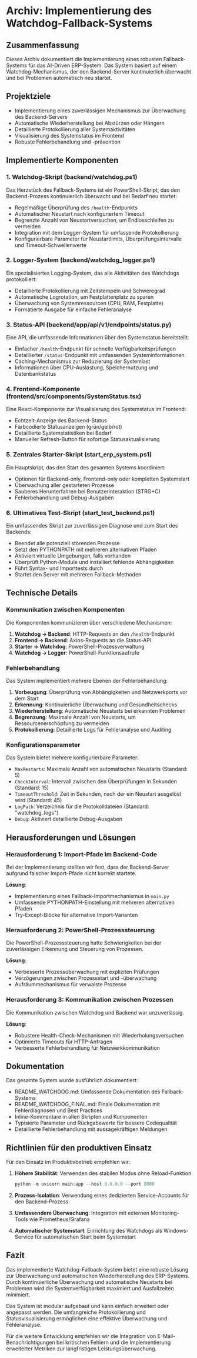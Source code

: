 # Archiv: Implementierung des Watchdog-Fallback-Systems

## Zusammenfassung

Dieses Archiv dokumentiert die Implementierung eines robusten Fallback-Systems für das AI-Driven ERP-System. Das System basiert auf einem Watchdog-Mechanismus, der den Backend-Server kontinuierlich überwacht und bei Problemen automatisch neu startet.

## Projektziele

- Implementierung eines zuverlässigen Mechanismus zur Überwachung des Backend-Servers
- Automatische Wiederherstellung bei Abstürzen oder Hängern
- Detaillierte Protokollierung aller Systemaktivitäten
- Visualisierung des Systemstatus im Frontend
- Robuste Fehlerbehandlung und -prävention

## Implementierte Komponenten

### 1. Watchdog-Skript (backend/watchdog.ps1)

Das Herzstück des Fallback-Systems ist ein PowerShell-Skript, das den Backend-Prozess kontinuierlich überwacht und bei Bedarf neu startet:

- Regelmäßige Überprüfung des `/health`-Endpunkts
- Automatischer Neustart nach konfiguriertem Timeout
- Begrenzte Anzahl von Neustartversuchen, um Endlosschleifen zu vermeiden
- Integration mit dem Logger-System für umfassende Protokollierung
- Konfigurierbare Parameter für Neustartlimits, Überprüfungsintervalle und Timeout-Schwellenwerte

### 2. Logger-System (backend/watchdog_logger.ps1)

Ein spezialisiertes Logging-System, das alle Aktivitäten des Watchdogs protokolliert:

- Detaillierte Protokollierung mit Zeitstempeln und Schweregrad
- Automatische Logrotation, um Festplattenplatz zu sparen
- Überwachung von Systemressourcen (CPU, RAM, Festplatte)
- Formatierte Ausgabe für einfache Fehleranalyse

### 3. Status-API (backend/app/api/v1/endpoints/status.py)

Eine API, die umfassende Informationen über den Systemstatus bereitstellt:

- Einfacher `/health`-Endpunkt für schnelle Verfügbarkeitsprüfungen
- Detaillierter `/status`-Endpunkt mit umfassenden Systeminformationen
- Caching-Mechanismus zur Reduzierung der Systemlast
- Informationen über CPU-Auslastung, Speichernutzung und Datenbankstatus

### 4. Frontend-Komponente (frontend/src/components/SystemStatus.tsx)

Eine React-Komponente zur Visualisierung des Systemstatus im Frontend:

- Echtzeit-Anzeige des Backend-Status
- Farbcodierte Statusanzeigen (grün/gelb/rot)
- Detaillierte Systemstatistiken bei Bedarf
- Manueller Refresh-Button für sofortige Statusaktualisierung

### 5. Zentrales Starter-Skript (start_erp_system.ps1)

Ein Hauptskript, das den Start des gesamten Systems koordiniert:

- Optionen für Backend-only, Frontend-only oder kompletten Systemstart
- Überwachung aller gestarteten Prozesse
- Sauberes Herunterfahren bei Benutzerinteraktion (STRG+C)
- Fehlerbehandlung und Debug-Ausgaben

### 6. Ultimatives Test-Skript (start_test_backend.ps1)

Ein umfassendes Skript zur zuverlässigen Diagnose und zum Start des Backends:

- Beendet alle potenziell störenden Prozesse
- Setzt den PYTHONPATH mit mehreren alternativen Pfaden
- Aktiviert virtuelle Umgebungen, falls vorhanden
- Überprüft Python-Module und installiert fehlende Abhängigkeiten
- Führt Syntax- und Importtests durch
- Startet den Server mit mehreren Fallback-Methoden

## Technische Details

### Kommunikation zwischen Komponenten

Die Komponenten kommunizieren über verschiedene Mechanismen:

1. **Watchdog → Backend**: HTTP-Requests an den `/health`-Endpunkt
2. **Frontend → Backend**: Axios-Requests an die Status-API
3. **Starter → Watchdog**: PowerShell-Prozessverwaltung
4. **Watchdog → Logger**: PowerShell-Funktionsaufrufe

### Fehlerbehandlung

Das System implementiert mehrere Ebenen der Fehlerbehandlung:

1. **Vorbeugung**: Überprüfung von Abhängigkeiten und Netzwerkports vor dem Start
2. **Erkennung**: Kontinuierliche Überwachung und Gesundheitschecks
3. **Wiederherstellung**: Automatische Neustarts bei erkannten Problemen
4. **Begrenzung**: Maximale Anzahl von Neustarts, um Ressourcenerschöpfung zu vermeiden
5. **Protokollierung**: Detaillierte Logs für Fehleranalyse und Auditing

### Konfigurationsparameter

Das System bietet mehrere konfigurierbare Parameter:

- `MaxRestarts`: Maximale Anzahl von automatischen Neustarts (Standard: 5)
- `CheckInterval`: Intervall zwischen den Überprüfungen in Sekunden (Standard: 15)
- `TimeoutThreshold`: Zeit in Sekunden, nach der ein Neustart ausgelöst wird (Standard: 45)
- `LogPath`: Verzeichnis für die Protokolldateien (Standard: "watchdog_logs")
- `Debug`: Aktiviert detaillierte Debug-Ausgaben

## Herausforderungen und Lösungen

### Herausforderung 1: Import-Pfade im Backend-Code

Bei der Implementierung stellten wir fest, dass der Backend-Server aufgrund falscher Import-Pfade nicht korrekt startete.

**Lösung**: 
- Implementierung eines Fallback-Importmechanismus in `main.py`
- Umfassende PYTHONPATH-Einstellung mit mehreren alternativen Pfaden
- Try-Except-Blöcke für alternative Import-Varianten

### Herausforderung 2: PowerShell-Prozesssteuerung

Die PowerShell-Prozesssteuerung hatte Schwierigkeiten bei der zuverlässigen Erkennung und Steuerung von Prozessen.

**Lösung**:
- Verbesserte Prozessüberwachung mit expliziten Prüfungen
- Verzögerungen zwischen Prozessstart und -überwachung
- Aufräummechanismus für verwaiste Prozesse

### Herausforderung 3: Kommunikation zwischen Prozessen

Die Kommunikation zwischen Watchdog und Backend war unzuverlässig.

**Lösung**:
- Robustere Health-Check-Mechanismen mit Wiederholungsversuchen
- Optimierte Timeouts für HTTP-Anfragen
- Verbesserte Fehlerbehandlung für Netzwerkkommunikation

## Dokumentation

Das gesamte System wurde ausführlich dokumentiert:

- README_WATCHDOG.md: Umfassende Dokumentation des Fallback-Systems
- README_WATCHDOG_FINAL.md: Finale Dokumentation mit Fehlerdiagnosen und Best Practices
- Inline-Kommentare in allen Skripten und Komponenten
- Typisierte Parameter und Rückgabewerte für bessere Codequalität
- Detaillierte Fehlerbehandlung mit aussagekräftigen Meldungen

## Richtlinien für den produktiven Einsatz

Für den Einsatz im Produktivbetrieb empfehlen wir:

1. **Höhere Stabilität**: Verwenden des stabilen Modus ohne Reload-Funktion
   ```powershell
   python -m uvicorn main:app --host 0.0.0.0 --port 8000
   ```

2. **Prozess-Isolation**: Verwendung eines dedizierten Service-Accounts für den Backend-Prozess

3. **Umfassendere Überwachung**: Integration mit externen Monitoring-Tools wie Prometheus/Grafana

4. **Automatischer Systemstart**: Einrichtung des Watchdogs als Windows-Service für automatischen Start beim Systemstart

## Fazit

Das implementierte Watchdog-Fallback-System bietet eine robuste Lösung zur Überwachung und automatischen Wiederherstellung des ERP-Systems. Durch kontinuierliche Überwachung und automatische Neustarts bei Problemen wird die Systemverfügbarkeit maximiert und Ausfallzeiten minimiert.

Das System ist modular aufgebaut und kann einfach erweitert oder angepasst werden. Die umfangreiche Protokollierung und Statusvisualisierung ermöglichen eine effektive Überwachung und Fehleranalyse.

Für die weitere Entwicklung empfehlen wir die Integration von E-Mail-Benachrichtigungen bei kritischen Fehlern und die Implementierung erweiterter Metriken zur langfristigen Leistungsüberwachung. 